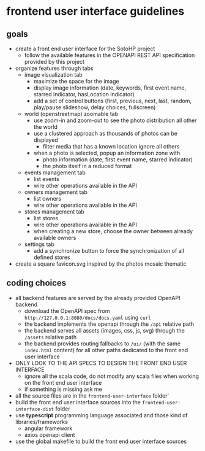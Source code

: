 # frontend user interface guidelines

## goals

- create a front end user interface for the SotoHP project
    - follow the available features in the OPENAPI REST API specification provided by this project
- organize features through tabs
  - image visualization tab
    - maximize the space for the image
    - display image information (date, keywords, first event name, starred indicator, hasLocation indicator)
    - add a set of control buttons (first, previous, next, last, random, play/pause slideshow, delay choices, fullscreen)
  - world (openstreetmap) zoomable tab
    - use zoom-in and zoom-out to see the photo distribution all other the world
    - use a clustered approach as thousands of photos can be displayed
      - filter media that has a known location ignore all others
    - when a photo is selected, popup an information zone with
      - photo information (date, first event name, starred indicator)
      - the photo itself in a reduced format 
  - events management tab
    - list events
    - wire other operations available in the API
  - owners management tab
    - list owners
    - wire other operations available in the API
  - stores management tab
    - list stores
    - wire other operations available in the API
    - when creating a new store, choose the owner between already available owners
  - settings tab
    - add a synchronize button to force the synchronization of all defined stores
- create a square favicon.svg inspired by the photos mosaic thematic

## coding choices

- all backend features are served by the already provided OpenAPI backend
  - download the OpenAPI spec from `http://127.0.0.1:8080/docs/docs.yaml` using `curl`
  - the backend implements the openapi through the `/api` relative path
  - the backend serves all assets (images, css, js, svg) through the `/assets` relative path
  - the backend provides routing fallbacks to `/ui/` (with the same `index.html` content) for all other paths dedicated to the front end user interface
- ONLY LOOK TO THE API SPECS TO DESIGN THE FRONT END USER INTERFACE
    - ignore all the scala code, do not modify any scala files when working on the front end user interface
    - if something is missing ask me
- all the source files are in the `frontend-user-interface` folder`
- build the front end user interface sources into the `frontend-user-interface-dist` folder
- use **typescript** programming language associated and those kind of libraries/frameworks
  - angular framework
  - axios openapi client
- use the global makefile to build the front end user interface sources
